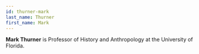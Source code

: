 ```yaml
---
id: thurner-mark
last_name: Thurner
first_name: Mark
---
```

**Mark Thurner** is Professor of History and Anthropology at the University of Florida.